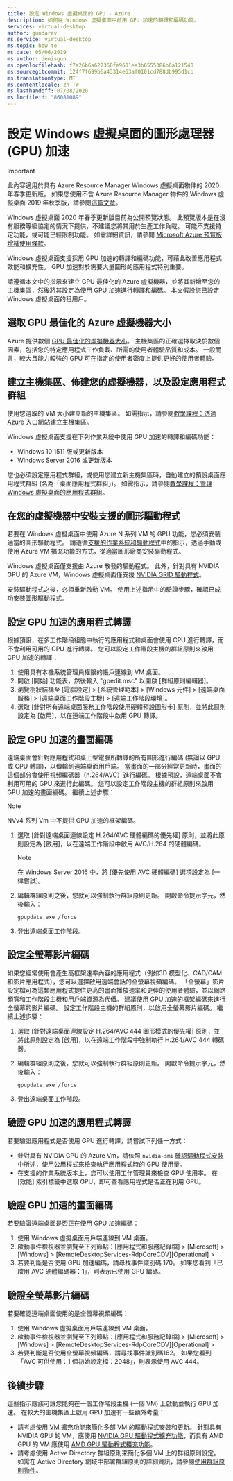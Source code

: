 ```yaml
---
title: 設定 Windows 虛擬桌面的 GPU - Azure
description: 如何在 Windows 虛擬桌面中啟用 GPU 加速的轉譯和編碼功能。
services: virtual-desktop
author: gundarev
ms.service: virtual-desktop
ms.topic: how-to
ms.date: 05/06/2019
ms.author: denisgun
ms.openlocfilehash: f7a26b6a622368fe9601ea3b6555386b6a121540
ms.sourcegitcommit: 124f7f699b6a43314e63af0101cd788db995d1cb
ms.translationtype: MT
ms.contentlocale: zh-TW
ms.lasthandoff: 07/08/2020
ms.locfileid: "86081089"
---
```

# <a name="configure-graphics-processing-unit-gpu-acceleration-for-windows-virtual-desktop"></a>設定 Windows 虛擬桌面的圖形處理器 (GPU) 加速

>[!IMPORTANT]
>此內容適用於具有 Azure Resource Manager Windows 虛擬桌面物件的 2020 年春季更新版。 如果您使用不含 Azure Resource Manager 物件的 Windows 虛擬桌面 2019 年秋季版，請參閱[這篇文章](./virtual-desktop-fall-2019/configure-vm-gpu-2019.md)。
>
> Windows 虛擬桌面 2020 年春季更新版目前為公開預覽狀態。 此預覽版本是在沒有服務等級協定的情況下提供，不建議您將其用於生產工作負載。 可能不支援特定功能，或可能已經限制功能。
> 如需詳細資訊，請參閱 [Microsoft Azure 預覽版增補使用條款](https://azure.microsoft.com/support/legal/preview-supplemental-terms/)。

Windows 虛擬桌面支援採用 GPU 加速的轉譯和編碼功能，可藉此改善應用程式效能和擴充性。 GPU 加速對於需要大量圖形的應用程式特別重要。

請遵循本文中的指示來建立 GPU 最佳化的 Azure 虛擬機器，並將其新增至您的主機集區，然後將其設定為使用 GPU 加速進行轉譯和編碼。 本文假設您已設定 Windows 虛擬桌面的租用戶。

## <a name="select-a-gpu-optimized-azure-virtual-machine-size"></a>選取 GPU 最佳化的 Azure 虛擬機器大小

Azure 提供數個 [GPU 最佳化的虛擬機器大小](/azure/virtual-machines/windows/sizes-gpu)。 主機集區的正確選擇取決於數個因素，包括您的特定應用程式工作負載、所需的使用者體驗品質和成本。 一般而言，較大且能力較強的 GPU 可在指定的使用者密度上提供更好的使用者體驗。

## <a name="create-a-host-pool-provision-your-virtual-machine-and-configure-an-app-group"></a>建立主機集區、佈建您的虛擬機器，以及設定應用程式群組

使用您選取的 VM 大小建立新的主機集區。 如需指示，請參閱[教學課程：透過 Azure 入口網站建立主機集區](/azure/virtual-desktop/create-host-pools-azure-marketplace)。

Windows 虛擬桌面支援在下列作業系統中使用 GPU 加速的轉譯和編碼功能：

* Windows 10 1511 版或更新版本
* Windows Server 2016 或更新版本

您也必須設定應用程式群組，或使用您建立新主機集區時，自動建立的預設桌面應用程式群組 (名為「桌面應用程式群組」)。 如需指示，請參閱[教學課程：管理 Windows 虛擬桌面的應用程式群組](/azure/virtual-desktop/manage-app-groups)。

## <a name="install-supported-graphics-drivers-in-your-virtual-machine"></a>在您的虛擬機器中安裝支援的圖形驅動程式

若要在 Windows 虛擬桌面中使用 Azure N 系列 VM 的 GPU 功能，您必須安裝適當的圖形驅動程式。 請遵循[支援的作業系統和驅動程式](/azure/virtual-machines/windows/sizes-gpu#supported-operating-systems-and-drivers)中的指示，透過手動或使用 Azure VM 擴充功能的方式，從適當圖形廠商安裝驅動程式。

Windows 虛擬桌面僅支援由 Azure 散發的驅動程式。 此外，針對具有 NVIDIA GPU 的 Azure VM，Windows 虛擬桌面僅支援 [NVIDIA GRID 驅動程式](/azure/virtual-machines/windows/n-series-driver-setup#nvidia-grid-drivers)。

安裝驅動程式之後，必須重新啟動 VM。 使用上述指示中的驗證步驟，確認已成功安裝圖形驅動程式。

## <a name="configure-gpu-accelerated-app-rendering"></a>設定 GPU 加速的應用程式轉譯

根據預設，在多工作階段組態中執行的應用程式和桌面會使用 CPU 進行轉譯，而不會利用可用的 GPU 進行轉譯。 您可以設定工作階段主機的群組原則來啟用 GPU 加速的轉譯：

1. 使用具有本機系統管理員權限的帳戶連線到 VM 桌面。
2. 開啟 [開始] 功能表，然後輸入 "gpedit.msc" 以開啟 [群組原則編輯器]。
3. 瀏覽樹狀結構至 [電腦設定] > [系統管理範本] > [Windows 元件] > [遠端桌面服務] > [遠端桌面工作階段主機] > [遠端工作階段環境]。
4. 選取 [針對所有遠端桌面服務工作階段使用硬體預設圖形卡] 原則，並將此原則設定為 [啟用]，以在遠端工作階段中啟用 GPU 轉譯。

## <a name="configure-gpu-accelerated-frame-encoding"></a>設定 GPU 加速的畫面編碼

遠端桌面會針對應用程式和桌上型電腦所轉譯的所有圖形進行編碼 (無論以 GPU 或 CPU 轉譯)，以傳輸到遠端桌面用戶端。 當畫面的一部分經常更新時，畫面的這個部分會使用視頻編碼器（h.264/AVC）進行編碼。 根據預設，遠端桌面不會利用可用的 GPU 來進行此編碼。 您可以設定工作階段主機的群組原則來啟用 GPU 加速的畫面編碼。 繼續上述步驟：
 
>[!NOTE]
>NVv4 系列 Vm 中不提供 GPU 加速的框架編碼。

1. 選取 [針對遠端桌面連線設定 H.264/AVC 硬體編碼的優先權] 原則，並將此原則設定為 [啟用]，以在遠端工作階段中啟用 AVC/H.264 的硬體編碼。

    >[!NOTE]
    >在 Windows Server 2016 中，將 [優先使用 AVC 硬體編碼] 選項設定為 [一律嘗試]。

2. 編輯群組原則之後，您就可以強制執行群組原則更新。 開啟命令提示字元，然後輸入：

    ```batch
    gpupdate.exe /force
    ```

3. 登出遠端桌面工作階段。

## <a name="configure-fullscreen-video-encoding"></a>設定全螢幕影片編碼

如果您經常使用會產生高框架速率內容的應用程式（例如3D 模型化、CAD/CAM 和影片應用程式），您可以選擇啟用遠端會話的全螢幕視頻編碼。 「全螢幕」影片設定檔可為這類應用程式提供更高的畫面播放速率和更佳的使用者體驗，並以網路頻寬和工作階段主機和用戶端資源為代價。 建議使用 GPU 加速的框架編碼來進行全螢幕的影片編碼。 設定工作階段主機的群組原則，以啟用全螢幕影片編碼。 繼續上述步驟：

1. 選取 [針對遠端桌面連線設定 H.264/AVC 444 圖形模式的優先權] 原則，並將此原則設定為 [啟用]，以在遠端工作階段中強制執行 H.264/AVC 444 轉碼器。
2. 編輯群組原則之後，您就可以強制執行群組原則更新。 開啟命令提示字元，然後輸入：

    ```batch
    gpupdate.exe /force
    ```

3. 登出遠端桌面工作階段。
## <a name="verify-gpu-accelerated-app-rendering"></a>驗證 GPU 加速的應用程式轉譯

若要驗證應用程式是否使用 GPU 進行轉譯，請嘗試下列任一方式：

* 針對具有 NVIDIA GPU 的 Azure Vm，請依照 `nvidia-smi` [確認驅動程式安裝](/azure/virtual-machines/windows/n-series-driver-setup#verify-driver-installation)中所述，使用公用程式來檢查執行應用程式時的 GPU 使用量。
* 在支援的作業系統版本上，您可以使用工作管理員來檢查 GPU 使用率。 在 [效能] 索引標籤中選取 GPU，即可查看應用程式是否正在利用 GPU。

## <a name="verify-gpu-accelerated-frame-encoding"></a>驗證 GPU 加速的畫面編碼

若要驗證遠端桌面是否正在使用 GPU 加速編碼：

1. 使用 Windows 虛擬桌面用戶端連線到 VM 桌面。
2. 啟動事件檢視器並瀏覽至下列節點：[應用程式和服務記錄檔] > [Microsoft] > [Windows] > [RemoteDesktopServices-RdpCoreCDV][Operational] > 
3. 若要判斷是否使用 GPU 加速編碼，請尋找事件識別碼 170。 如果您看到「已啟用 AVC 硬體編碼器：1」，則表示已使用 GPU 編碼。

## <a name="verify-fullscreen-video-encoding"></a>驗證全螢幕影片編碼

若要確認遠端桌面使用的是全螢幕視頻編碼：

1. 使用 Windows 虛擬桌面用戶端連線到 VM 桌面。
2. 啟動事件檢視器並瀏覽至下列節點：[應用程式和服務記錄檔] > [Microsoft] > [Windows] > [RemoteDesktopServices-RdpCoreCDV][Operational] > 
3. 若要判斷是否使用全螢幕視頻編碼，請尋找事件識別碼162。 如果您看到「AVC 可供使用：1 個初始設定檔：2048」，則表示使用 AVC 444。

## <a name="next-steps"></a>後續步驟

這些指示應該可讓您能夠在一個工作階段主機 (一個 VM) 上啟動並執行 GPU 加速。 在較大的主機集區上啟用 GPU 加速有一些額外考量：

* 請考慮使用 [VM 擴充功能](/azure/virtual-machines/extensions/overview)來簡化多部 VM 的驅動程式安裝和更新。 針對具有 NVIDIA GPU 的 VM，應使用 [NVIDIA GPU 驅動程式擴充功能](/azure/virtual-machines/extensions/hpccompute-gpu-windows)，而具有 AMD GPU 的 VM 應使用 [AMD GPU 驅動程式擴充功能](/azure/virtual-machines/extensions/hpccompute-amd-gpu-windows)。
* 請考慮使用 Active Directory 群組原則來簡化多個 VM 上的群組原則設定。 如需在 Active Directory 網域中部署群組原則的詳細資訊，請參閱[使用群組原則物件](https://go.microsoft.com/fwlink/p/?LinkId=620889)。
